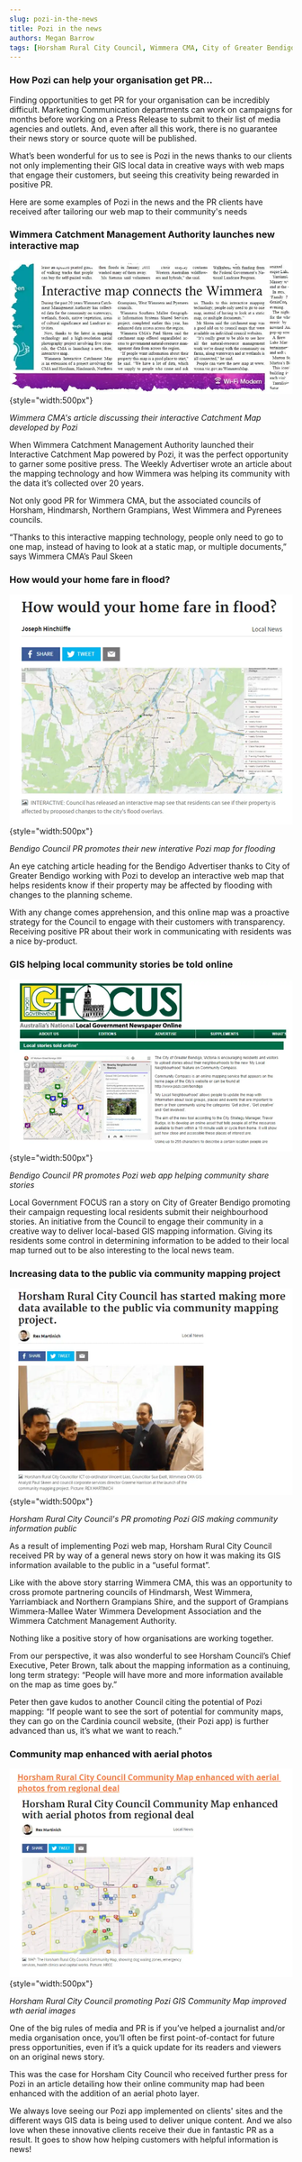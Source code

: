 ```yaml
---
slug: pozi-in-the-news
title: Pozi in the news
authors: Megan Barrow
tags: [Horsham Rural City Council, Wimmera CMA, City of Greater Bendigo, news]
---
```


### How Pozi can help your organisation get PR...

Finding opportunities to get PR for your organisation can be incredibly difficult. Marketing Communication departments can work on campaigns for months before working on a Press Release to submit to their list of media agencies and outlets. And, even after all this work, there is no guarantee their news story or source quote will be published.

What’s been wonderful for us to see is Pozi in the news thanks to our clients not only implementing their GIS local data in creative ways with web maps that engage their customers, but seeing this creativity being rewarded in positive PR.

Here are some examples of Pozi in the news and the PR clients have received after tailoring our web map to their community's needs

### Wimmera Catchment Management Authority launches new interactive map

![](/static/img/Wimmera-PR-Article-Pozi.webp){style="width:500px"}

*Wimmera CMA's article discussing their interactive Catchment Map developed by Pozi*

When Wimmera Catchment Management Authority launched their Interactive Catchment Map powered by Pozi, it was the perfect opportunity to garner some positive press. The Weekly Advertiser wrote an article about the mapping technology and how Wimmera was helping its community with the data it’s collected over 20 years.

Not only good PR for Wimmera CMA, but the associated councils of Horsham, Hindmarsh, Northern Grampians, West Wimmera and Pyrenees councils.

“Thanks to this interactive mapping technology, people only need to go to one map, instead of having to look at a static map, or multiple documents,” says Wimmera CMA’s Paul Skeen

### How would your home fare in flood?

![](/static/img/Bendigo-Council-Promote-Interactive-Pozi-Map-Flooding.webp){style="width:500px"}

*Bendigo Council PR promotes their new interative Pozi map for flooding*

An eye catching article heading for the Bendigo Advertiser thanks to City of Greater Bendigo working with Pozi to develop an interactive web map that helps residents know if their property may be affected by flooding with changes to the planning scheme.

With any change comes apprehension, and this online map was a proactive strategy for the Council to engage with their customers with transparency. Receiving positive PR about their work in communicating with residents was a nice by-product.

### GIS helping local community stories be told online

![](/static/img/Bendigo-Neighbourhood-Stories-1.webp){style="width:500px"}

*Bendigo Council PR promotes Pozi web app helping community share stories*

Local Government FOCUS ran a story on City of Greater Bendigo promoting their campaign requesting local residents submit their neighbourhood stories. An initiative from the Council to engage their community in a creative way to deliver local-based GIS mapping information. Giving its residents some control in determining information to be added to their local map turned out to be also interesting to the local news team.

### Increasing data to the public via community mapping project

![](/static/img/Horsham-PR-Pozi-GIS-Community-Information.webp){style="width:500px"}

*Horsham Rural City Council's PR promoting Pozi GIS making community information public*

As a result of implementing Pozi web map, Horsham Rural City Council received PR by way of a general news story on how it was making its GIS information available to the public in a “useful format”.

Like with the above story starring Wimmera CMA, this was an opportunity to cross promote partnering councils of Hindmarsh, West Wimmera, Yarriambiack and Northern Grampians Shire, and the support of Grampians Wimmera-Mallee Water Wimmera Development Association and the Wimmera Catchment Management Authority.

Nothing like a positive story of how organisations are working together.

From our perspective, it was also wonderful to see Horsham Council’s Chief Executive, Peter Brown, talk about the mapping information as a continuing, long term strategy: “People will have more and more information available on the map as time goes by.”

Peter then gave kudos to another Council citing the potential of Pozi mapping: “If people want to see the sort of potential for community maps, they can go on the Cardinia council website, (their Pozi app) is further advanced than us, it’s what we want to reach.”

### Community map enhanced with aerial photos

![](/static/img/Horsham-Pozi-GIS-aerial-images.webp){style="width:500px"}

*Horsham Rural City Council promoting Pozi GIS Community Map improved wth aerial images*

One of the big rules of media and PR is if you’ve helped a journalist and/or media organisation once, you’ll often be first point-of-contact for future press opportunities, even if it’s a quick update for its readers and viewers on an original news story.

This was the case for Horsham City Council who received further press for Pozi in an article detailing how their online community map had been enhanced with the addition of an aerial photo layer.

We always love seeing our Pozi app implemented on clients' sites and the different ways GIS data is being used to deliver unique content. And we also love when these innovative clients receive their due in fantastic PR as a result. It goes to show how helping customers with helpful information is news!
